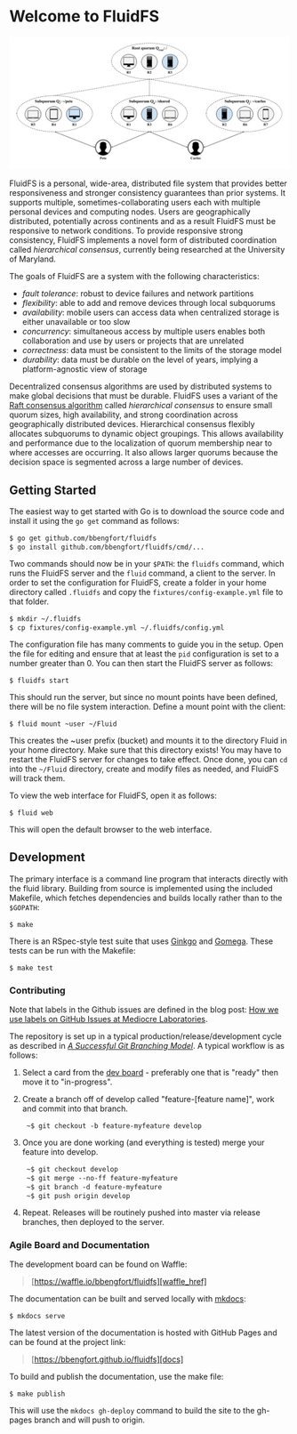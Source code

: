 # Welcome to FluidFS

![Hierarchical Consensus](img/fsmap.png)

FluidFS is a personal, wide-area, distributed file system that provides better responsiveness and stronger consistency guarantees than prior systems. It supports multiple, sometimes-collaborating users each with multiple personal devices and computing nodes. Users are geographically distributed, potentially across continents and as a result FluidFS must be responsive to network conditions. To provide responsive strong consistency, FluidFS implements a novel form of distributed coordination called _hierarchical consensus_, currently being researched at the University of Maryland.

The goals of FluidFS are a system with the following characteristics:

- _fault tolerance_: robust to device failures and network partitions
- _flexibility_: able to add and remove devices through local subquorums
- _availability_: mobile users can access data when centralized storage is either unavailable or too slow
- _concurrency_: simultaneous access by multiple users enables both collaboration and use by users or projects that are unrelated
- _correctness_: data must be consistent to the limits of the storage model
- _durability_: data must be durable on the level of years, implying a platform-agnostic view of storage

Decentralized consensus algorithms are used by distributed systems to make global decisions that must be durable. FluidFS uses a variant of the [Raft consensus algorithm](https://raft.github.io/) called _hierarchical consensus_ to ensure small quorum sizes, high availability, and strong coordination across geographically distributed devices. Hierarchical consensus flexibly allocates subquorums to dynamic object groupings. This allows availability and performance due to the localization of quorum membership near to where accesses are occurring. It also allows larger quorums because the decision space is segmented across a large number of devices.

## Getting Started

The easiest way to get started with Go is to download the source code and install it using the `go get` command as follows:

    $ go get github.com/bbengfort/fluidfs
    $ go install github.com/bbengfort/fluidfs/cmd/...

Two commands should now be in your `$PATH`: the `fluidfs` command, which runs the FluidFS server and the `fluid` command, a client to the server. In order to set the configuration for FluidFS, create a folder in your home directory called `.fluidfs` and copy the `fixtures/config-example.yml` file to that folder.

    $ mkdir ~/.fluidfs
    $ cp fixtures/config-example.yml ~/.fluidfs/config.yml

The configuration file has many comments to guide you in the setup. Open the file for editing and ensure that at least the `pid` configuration is set to a number greater than 0. You can then start the FluidFS server as follows:

    $ fluidfs start

This should run the server, but since no mount points have been defined, there will be no file system interaction. Define a mount point with the client:

    $ fluid mount ~user ~/Fluid

This creates the ~user prefix (bucket) and mounts it to the directory Fluid in your home directory. Make sure that this directory exists! You may have to restart the FluidFS server for changes to take effect. Once done, you can `cd` into the `~/Fluid` directory, create and modify files as needed, and FluidFS will track them.

To view the web interface for FluidFS, open it as follows:

    $ fluid web

This will open the default browser to the web interface. 

## Development

The primary interface is a command line program that interacts directly with the fluid library. Building from source is implemented using the included Makefile, which fetches dependencies and builds locally rather than to the `$GOPATH`:

    $ make

There is an RSpec-style test suite that uses [Ginkgo](https://github.com/onsi/ginkgo) and [Gomega](https://github.com/onsi/gomega). These tests can be run with the Makefile:

    $ make test

### Contributing

Note that labels in the Github issues are defined in the blog post: [How we use labels on GitHub Issues at Mediocre Laboratories](https://mediocre.com/forum/topics/how-we-use-labels-on-github-issues-at-mediocre-laboratories).

The repository is set up in a typical production/release/development cycle as described in _[A Successful Git Branching Model](http://nvie.com/posts/a-successful-git-branching-model/)_. A typical workflow is as follows:

1. Select a card from the [dev board][waffle_href] - preferably one that is "ready" then move it to "in-progress".

2. Create a branch off of develop called "feature-[feature name]", work and commit into that branch.

        ~$ git checkout -b feature-myfeature develop

3. Once you are done working (and everything is tested) merge your feature into develop.

        ~$ git checkout develop
        ~$ git merge --no-ff feature-myfeature
        ~$ git branch -d feature-myfeature
        ~$ git push origin develop

4. Repeat. Releases will be routinely pushed into master via release branches, then deployed to the server.

### Agile Board and Documentation

The development board can be found on Waffle:

> [https://waffle.io/bbengfort/fluidfs][waffle_href]

The documentation can be built and served locally with [mkdocs](http://www.mkdocs.org/):

    $ mkdocs serve

The latest version of the documentation is hosted with GitHub Pages and can be found at the project link:

> [https://bbengfort.github.io/fluidfs][docs]

To build and publish the documentation, use the make file:

    $ make publish

This will use the `mkdocs gh-deploy` command to build the site to the gh-pages branch and will push to origin.

[docs]: https://bbengfort.github.io/fluidfs/
[waffle_href]: https://waffle.io/bbengfort/fluidfs
